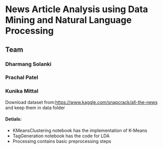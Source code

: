 # News Article Analysis using Data Mining and Natural Language Processing
## Team
### Dharmang Solanki
### Prachal Patel
### Kunika Mittal

Download dataset from:https://www.kaggle.com/snapcrack/all-the-news and keep them in data folder 

#### Detials:
- KMeansClustering notebook has the implementation of K-Means
- TagGeneration notebook has the code for LDA
- Processing contains basic preprocessing steps
 
